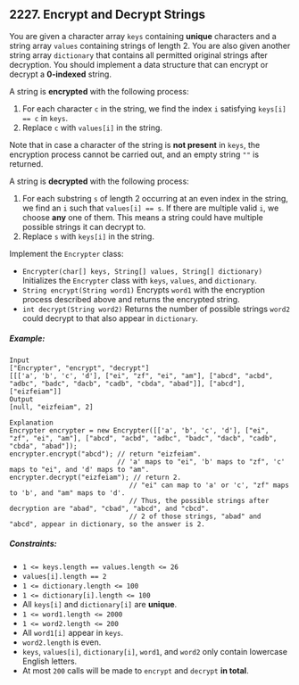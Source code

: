 ## 2227. Encrypt and Decrypt Strings

You are given a character array ```keys``` containing **unique** characters and a string array ```values``` containing strings of length 2. You are also given another string array ```dictionary``` that contains all permitted original strings after decryption. You should implement a data structure that can encrypt or decrypt a **0-indexed** string.

A string is **encrypted** with the following process:

1. For each character ```c``` in the string, we find the index ```i``` satisfying ```keys[i] == c``` in ```keys```.
1. Replace ```c``` with ```values[i]``` in the string.

Note that in case a character of the string is **not present** in ```keys```, the encryption process cannot be carried out, and an empty string ```""``` is returned.

A string is **decrypted** with the following process:

1. For each substring ```s``` of length 2 occurring at an even index in the string, we find an ```i``` such that ```values[i] == s```. If there are multiple valid ```i```, we choose **any** one of them. This means a string could have multiple possible strings it can decrypt to.
1. Replace ```s``` with ```keys[i]``` in the string.

Implement the ```Encrypter``` class:

* ```Encrypter(char[] keys, String[] values, String[] dictionary)``` Initializes the ```Encrypter``` class with ```keys```, ```values```, and ```dictionary```.
* ```String encrypt(String word1)``` Encrypts ```word1``` with the encryption process described above and returns the encrypted string.
* ```int decrypt(String word2)``` Returns the number of possible strings ```word2``` could decrypt to that also appear in ```dictionary```.


##### Example:
```
Input
["Encrypter", "encrypt", "decrypt"]
[[['a', 'b', 'c', 'd'], ["ei", "zf", "ei", "am"], ["abcd", "acbd", "adbc", "badc", "dacb", "cadb", "cbda", "abad"]], ["abcd"], ["eizfeiam"]]
Output
[null, "eizfeiam", 2]

Explanation
Encrypter encrypter = new Encrypter([['a', 'b', 'c', 'd'], ["ei", "zf", "ei", "am"], ["abcd", "acbd", "adbc", "badc", "dacb", "cadb", "cbda", "abad"]);
encrypter.encrypt("abcd"); // return "eizfeiam".
                           // 'a' maps to "ei", 'b' maps to "zf", 'c' maps to "ei", and 'd' maps to "am".
encrypter.decrypt("eizfeiam"); // return 2.
                              // "ei" can map to 'a' or 'c', "zf" maps to 'b', and "am" maps to 'd'.
                              // Thus, the possible strings after decryption are "abad", "cbad", "abcd", and "cbcd".
                              // 2 of those strings, "abad" and "abcd", appear in dictionary, so the answer is 2.
```

##### Constraints:

* ```1 <= keys.length == values.length <= 26```
* ```values[i].length == 2```
* ```1 <= dictionary.length <= 100```
* ```1 <= dictionary[i].length <= 100```
* All ```keys[i]``` and ```dictionary[i]``` are **unique**.
* ```1 <= word1.length <= 2000```
* ```1 <= word2.length <= 200```
* All ```word1[i]``` appear in ```keys```.
* ```word2.length``` is even.
* ```keys```, ```values[i]```, ```dictionary[i]```, ```word1```, and ```word2``` only contain lowercase English letters.
* At most ```200``` calls will be made to ```encrypt``` and ```decrypt``` **in total**.